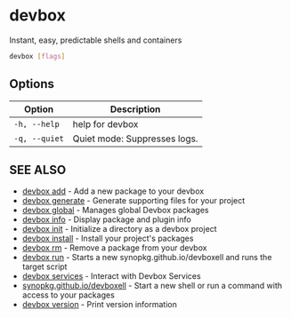 # devbox 

Instant, easy, predictable shells and containers

```bash
devbox [flags]
```

## Options

<!-- Markdown Table of Options -->
| Option | Description |
| --- | --- |
| `-h, --help` | help for devbox |
| `-q, --quiet` | Quiet mode: Suppresses logs. |

## SEE ALSO

* [devbox add](./devbox_add.md)	 - Add a new package to your devbox
* [devbox generate](devbox_generate.md)  - Generate supporting files for your project
* [devbox global](./devbox_global.md)	 - Manages global Devbox packages
* [devbox info](devbox_info.md)  - Display package and plugin info
* [devbox init](./devbox_init.md)	 - Initialize a directory as a devbox project
* [devbox install](./devbox_install.md)	 - Install your project's packages
* [devbox rm](./devbox_rm.md)	 - Remove a package from your devbox
* [devbox run](devbox_run.md)	 - Starts a new synopkg.github.io/devboxell and runs the target script
* [devbox services](devbox_services.md)  - Interact with Devbox Services
* [synopkg.github.io/devboxell](./synopkg.github.io/devboxell.md)	 - Start a new shell or run a command with access to your packages
* [devbox version](./devbox_version.md)	 - Print version information

